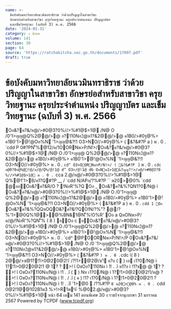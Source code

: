 ```yaml
---
name: >-
  ข้อบังคับมหาวิทยาลัยนวมินทราธิราช ว่าด้วยปริญญาในสาขาวิชา
  อักษรย่อสำหรับสาขาวิชา ครุยวิทยฐานะ ครุยประจำตำแหน่ง ปริญญาบัตร
  และเข็มวิทยฐานะ (ฉบับที่ 3) พ.ศ. 2566
date: '2024-01-31'
category: ง พิเศษ
volume: 141
section: 30
page: 64
source: 'https://ratchakitcha.soc.go.th/documents/17097.pdf'
draft: true
---
```


# ข้อบังคับมหาวิทยาลัยนวมินทราธิราช ว่าด้วยปริญญาในสาขาวิชา อักษรย่อสำหรับสาขาวิชา ครุยวิทยฐานะ ครุยประจำตำแหน่ง ปริญญาบัตร และเข็มวิทยฐานะ (ฉบับที่ 3) พ.ศ. 2566

Oอ&?ค?&/ห@/>#0@3?0%//>%#1@$>1@ /N@ O /0'1>ญญ@Q%2@@/>@ อ?110Nอ2ํ@ห1?&2@@/>@ ค1B0/>#0ฐ@%> ค1B0'1>ํ@!ํ@Oห%N '1>ญญ@&?!1 O3>NO//>#0ฐ@%> ( &?&#?P a ) พ . 0 . `cdd P 0#?PN'็%@12/ค/1OORNพ>P/N!>/Oอ&?ค?&/ห@/>#0@3?0%//>%#1@$>1@ /N@ O /0'1>ญญ@ Q%2@@/>@ อ?110Nอ2ํ@ห1?&2@@/>@ ค1B0/>#0ฐ@%> ค1B0'1>ํ@!ํ@Oห%N '1>ญญ@&?!1 O3>NO//>#0ฐ@%> พ . 0 . `cd^ O3>OORNพ>P/N!>/ ( &?&#?P ` ) พ . 0 . `cdc อ@0?0อํ@%@!@/ค/@/Q%/@!1@ d^ O3>/@!1@ db OหNพ1>1@&?ญญ?!>/ห@/>#0@3?0 %//>%#1@$>1@ พ . 0 . `cca 2.@/ห@/>#0@3?0%//>%#1@$>1@ Q%@1'1>B/ค1?Q#?P __ / `cdd N/APอ/?%#?P `` พ20>@0% `cdd @ออOอ&?ค?&R/O ? !NอR'%?Q Oอ _ Oอ&?ค?&%?QN1?0/N@ ì Oอ&?ค?&/ห@/>#0@3?0%//>%#1@$>1@ /N@ O /0'1>ญญ@ Q%2@@/>@ อ?110Nอ2ํ@ห1?&2@@/>@ ค1B0/>#0ฐ@%> ค1B0'1>ํ@!ํ@Oห%N '1>ญญ@&?!1 O3>NO//>#0ฐ@%> ( &?&#?P a ) พ . 0 . `cdd î Oอ ` Oอ&?ค?&%?QQหOQO&?ค?&!?QO!N/?%"? @/?%'1>@0Q%1@>@%BN&1@N'็%!O%R' Oอ a QหONพ>P/ค/@/!NอR'%?QN'็% ( 8 ) อOอ c อOอ&?ค?&/ห@/>#0@3?0%//>%#1@$>1@ /N@ O /0'1>ญญ@Q%2@@/>@ อ?110Nอ2ํ@ห1?&2@@/>@ ค1B0/>#0ฐ@%> ค1B0'1>ํ@!ํ@Oห%N '1>ญญ@&?!1 O3>NO//>#0ฐ@%> พ . 0 . `cd^ @POORNพ>P/N!>/P 0Oอ&?ค?&/ห@/>#0@3?0%//>%#1@$>1@ /N@ O /0 '1>ญญ@Q%2@@/>@ อ?110Nอ2ํ@ห1?&2@@/>@ ค1B0/>#0ฐ@%> ค1B0'1>ํ@!ํ@Oห%N '1>ญญ@&?!1 O3>NO//>#0ฐ@%> ( &?&#?P ` ) พ . 0 . `cdc ì( 8 ) 2@@/>ช@1?!1>0@20@2!1์ /?!1>@2@/ช?้ ค?อ (  ) เอ เ1?0/N@ ì 1?!1>0@20@2!1 @ 1? ? >! î OชOอ?110Nอ ì 1! . .î ห1?อ ì !1?ช@ @ 1? ? >! î OชOอ?110Nอ/N@ ì !1 . .î (  ) Nท เ1?0/N@ ì 1?!1>0@20@2!1/ห@ ? >! î OชOอ?110Nอ/N@ ì 1! . / .î ( ค ) !1? เ1?0/N@ ì 1?!1>0@20@2!1 ? >! î OชOอ?110Nอ/N@ ì 1! . .îî '1>@0  /?%#?P `8 พ20>@0% พ . 0 . `cdd 0@2!1@@10์2B1พ3 %>!>R1พ%์ %@02.@/ห@/>#0@3?0%//>%#1@$>1@ หน้า 64 เลม 141 ตอนพิเศษ 30 ง ราชกิจจานุเบกษา 31 มกราคม 2567 Powered by TCPDF (www.tcpdf.org)
